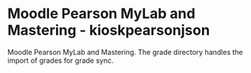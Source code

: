# Moodle Pearson MyLab and Mastering - kioskpearsonjson
Moodle Pearson MyLab and Mastering. The grade directory handles the import of grades for grade sync.
